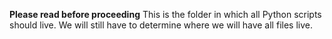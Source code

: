 **Please read before proceeding**
This is the folder in which all Python scripts should live. We will still have to determine where we will have all files live. 